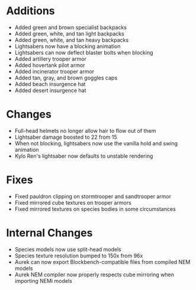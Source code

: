 # Additions

* Added green and brown specialist backpacks
* Added green, white, and tan light backpacks
* Added green, white, and tan heavy backpacks
* Lightsabers now have a blocking animation
* Lightsabers can now deflect blaster bolts when blocking
* Added artillery trooper armor
* Added hovertank pilot armor
* Added incinerator trooper armor
* Added tan, gray, and brown goggles caps
* Added beach insurgence hat
* Added desert insurgence hat

# Changes

* Full-head helmets no longer allow hair to flow out of them
* Lightsaber damage boosted to 22 from 15
* When not blocking, lightsabers now use the vanilla hold and swing animation
* Kylo Ren's lightsaber now defaults to unstable rendering

# Fixes

* Fixed pauldron clipping on stormtrooper and sandtrooper armor
* Fixed mirrored cube textures on trooper armors
* Fixed mirrored textures on species bodies in some circumstances

# Internal Changes

* Species models now use split-head models
* Species texture resolution bumped to 150x from 96x
* Aurek can now export Blockbench-compatible files from compiled NEM models
* Aurek NEM compiler now properly respects cube mirroring when importing NEMi models

